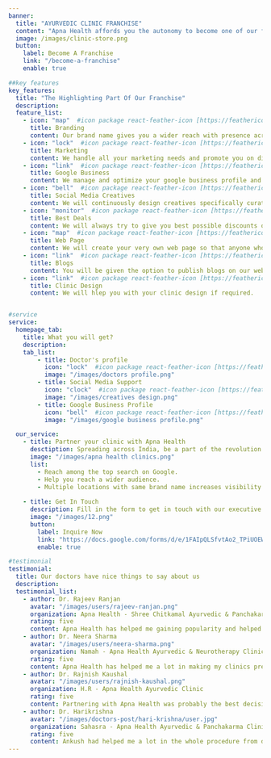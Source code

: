 ```yaml
---
banner:
  title: "AYURVEDIC CLINIC FRANCHISE"
  content: "Apna Health affords you the autonomy to become one of our franchisees. Our accomplished specialists provide the requisite guidance and assistance to enable you to operate the business independently."
  image: /images/clinic-store.png
  button:
    label: Become A Franchise
    link: "/become-a-franchise"
    enable: true

##key features
key_features:
  title: "The Highlighting Part Of Our Franchise"
  description: 
  feature_list:
    - icon: "map"  #icon package react-feather-icon [https://feathericons.com/]
      title: Branding
      content: Our brand name gives you a wider reach with presence across different locations.
    - icon: "lock"  #icon package react-feather-icon [https://feathericons.com/]
      title: Marketing
      content: We handle all your marketing needs and promote you on different social media platforms.
    - icon: "link"  #icon package react-feather-icon [https://feathericons.com/]
      title: Google Business
      content: We manage and optimize your google business profile and make sure that you always rank among the top search results.
    - icon: "bell"  #icon package react-feather-icon [https://feathericons.com/]
      title: Social Media Creatives
      content: We will continuously design creatives specifically curated for you and publish it on google for a wider reach.
    - icon: "monitor"  #icon package react-feather-icon [https://feathericons.com/]
      title: Best Deals
      content: We will always try to give you best possible discounts on medicines and ayurvedic products.
    - icon: "map"  #icon package react-feather-icon [https://feathericons.com/]
      title: Web Page
      content: We will create your very own web page so that anyone who wishes to opt for an online consultation can directly come to that link and book their online consultation.
    - icon: "link"  #icon package react-feather-icon [https://feathericons.com/]
      title: Blogs
      content: You will be given the option to publish blogs on our website which will be added to your very own web page.
    - icon: "link"  #icon package react-feather-icon [https://feathericons.com/]
      title: Clinic Design
      content: We will hlep you with your clinic design if required.


#service
service:
  homepage_tab:
    title: What you will get?
    description: 
    tab_list:
        - title: Doctor's profile
          icon: "lock"  #icon package react-feather-icon [https://feathericons.com/]
          image: "/images/doctors profile.png"
        - title: Social Media Support
          icon: "clock"  #icon package react-feather-icon [https://feathericons.com/]
          image: "/images/creatives design.png"
        - title: Google Business Profile
          icon: "bell"  #icon package react-feather-icon [https://feathericons.com/]
          image: "/images/google business profile.png"

  our_service:
    - title: Partner your clinic with Apna Health
      desctiption: Spreading across India, be a part of the revolution
      image: "/images/apna health clinics.png"
      list:
        - Reach among the top search on Google.
        - Help you reach a wider audience.
        - Multiple locations with same brand name increases visibility.
  
    - title: Get In Touch
      description: Fill in the form to get in touch with our executive and take the first step. Upon filling  up the form you will be recieving a call from our executive & our Franchise brochure that outlines the requirements and benefits of the franchise will be shared with you.
      image: "/images/12.png"
      button:
        label: Inquire Now
        link: "https://docs.google.com/forms/d/e/1FAIpQLSfvtAo2_TPiUOEW1JpeaMFbU-M1Qzfeo8WuS5P1bCAbQAHWHA/viewform"
        enable: true

#testimonial
testimonial:
  title: Our doctors have nice things to say about us
  description: 
  testimonial_list:
    - author: Dr. Rajeev Ranjan
      avatar: "/images/users/rajeev-ranjan.png"
      organization: Apna Health - Shree Chitkamal Ayurvedic & Panchakarma Clinic Gaya
      rating: five
      content: Apna Health has helped me gaining popularity and helped me reach a wider audience.
    - author: Dr. Neera Sharma
      avatar: "/images/users/neera-sharma.png"
      organization: Namah - Apna Health Ayurvedic & Neurotherapy Clinic, Roorkee
      rating: five
      content: Apna Health has helped me a lot in making my clinics presence online. They even designed a logo for me in the beginning and I get creatives every week for advertisement.
    - author: Dr. Rajnish Kaushal
      avatar: "/images/users/rajnish-kaushal.png"
      organization: H.R - Apna Health Ayurvedic Clinic
      rating: five
      content: Partnering with Apna Health was probably the best decision that I took and I am really happy with the service that I am getting.
    - author: Dr. Harikrishna
      avatar: "/images/doctors-post/hari-krishna/user.jpg"
      organization: Sahasra - Apna Health Ayurvedic & Panchakarma Clinic
      rating: five
      content: Ankush had helped me a lot in the whole procedure from deciding my clinic's name to the logo design and the interior design of my clinic. He was so patient with the design, he would change the design as I would say and the best part is I got such beautiful design within my budget. Very happy with Apna Health.
---
```

